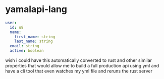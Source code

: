 # yamalapi-lang

```yml 
user:
  id: u8
  name:
    first_name: string
    last_name: string
  email: string
  active: boolean
```

wish i could have this automatically converted to rust and other similar properties that would allow me to build a full
production api using yml and have a cli tool that even watches my yml file and reruns the rust server
